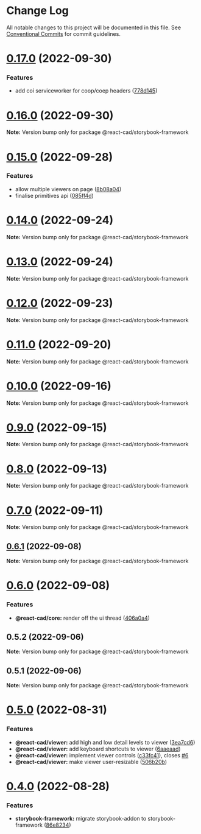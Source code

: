 # Change Log

All notable changes to this project will be documented in this file.
See [Conventional Commits](https://conventionalcommits.org) for commit guidelines.

# [0.17.0](https://github.com/react-cad/react-cad/compare/v0.16.0...v0.17.0) (2022-09-30)


### Features

* add coi serviceworker for coop/coep headers ([778d145](https://github.com/react-cad/react-cad/commit/778d1453193035b261e1eac3a552be255662be1d))





# [0.16.0](https://github.com/react-cad/react-cad/compare/v0.15.0...v0.16.0) (2022-09-30)

**Note:** Version bump only for package @react-cad/storybook-framework





# [0.15.0](https://github.com/react-cad/react-cad/compare/v0.14.0...v0.15.0) (2022-09-28)


### Features

* allow multiple viewers on page ([8b08a04](https://github.com/react-cad/react-cad/commit/8b08a04e7d29a17ab06cb70bb89a70f1847c079f))
* finalise primitives api ([085ff4d](https://github.com/react-cad/react-cad/commit/085ff4dfaa0090340102ca449614e491cf91edd0))





# [0.14.0](https://github.com/react-cad/react-cad/compare/v0.13.0...v0.14.0) (2022-09-24)

**Note:** Version bump only for package @react-cad/storybook-framework





# [0.13.0](https://github.com/react-cad/react-cad/compare/v0.12.0...v0.13.0) (2022-09-24)

**Note:** Version bump only for package @react-cad/storybook-framework





# [0.12.0](https://github.com/react-cad/react-cad/compare/v0.11.0...v0.12.0) (2022-09-23)

**Note:** Version bump only for package @react-cad/storybook-framework





# [0.11.0](https://github.com/react-cad/react-cad/compare/v0.10.0...v0.11.0) (2022-09-20)

**Note:** Version bump only for package @react-cad/storybook-framework





# [0.10.0](https://github.com/react-cad/react-cad/compare/v0.9.0...v0.10.0) (2022-09-16)

**Note:** Version bump only for package @react-cad/storybook-framework





# [0.9.0](https://github.com/react-cad/react-cad/compare/v0.8.0...v0.9.0) (2022-09-15)

**Note:** Version bump only for package @react-cad/storybook-framework





# [0.8.0](https://github.com/react-cad/react-cad/compare/v0.7.0...v0.8.0) (2022-09-13)

**Note:** Version bump only for package @react-cad/storybook-framework





# [0.7.0](https://github.com/react-cad/react-cad/compare/v0.6.1...v0.7.0) (2022-09-11)

**Note:** Version bump only for package @react-cad/storybook-framework





## [0.6.1](https://github.com/react-cad/react-cad/compare/v0.6.0...v0.6.1) (2022-09-08)

**Note:** Version bump only for package @react-cad/storybook-framework





# [0.6.0](https://github.com/react-cad/react-cad/compare/v0.5.2...v0.6.0) (2022-09-08)


### Features

* **@react-cad/core:** render off the ui thread ([406a0a4](https://github.com/react-cad/react-cad/commit/406a0a4f529cf32bc0cbb974c2347c952cd46647))





## 0.5.2 (2022-09-06)

**Note:** Version bump only for package @react-cad/storybook-framework





## 0.5.1 (2022-09-06)

**Note:** Version bump only for package @react-cad/storybook-framework





# [0.5.0](https://github.com/react-cad/react-cad/compare/v0.4.1...v0.5.0) (2022-08-31)


### Features

* **@react-cad/viewer:** add high and low detail levels to viewer ([3ea7cd6](https://github.com/react-cad/react-cad/commit/3ea7cd645c13c31f84317aba8b4fa41b0bb11a4d))
* **@react-cad/viewer:** add keyboard shortcuts to viewer ([6aaeaad](https://github.com/react-cad/react-cad/commit/6aaeaad5c7699da55ba8cfc733449bcd4152b189))
* **@react-cad/viewer:** implement viewer controls ([c33fc41](https://github.com/react-cad/react-cad/commit/c33fc4120aaa46b95df5f23fe98d055fe248d240)), closes [#6](https://github.com/react-cad/react-cad/issues/6)
* **@react-cad/viewer:** make viewer user-resizable ([506b20b](https://github.com/react-cad/react-cad/commit/506b20bbae999a925ffecdcc14f2972be58a3917))





# [0.4.0](https://github.com/react-cad/react-cad/compare/v0.3.2...v0.4.0) (2022-08-28)


### Features

* **storybook-framework:** migrate storybook-addon to storybook-framework ([86e8234](https://github.com/react-cad/react-cad/commit/86e823498ea31eaa192d4ff7c276e41438d92fad))
